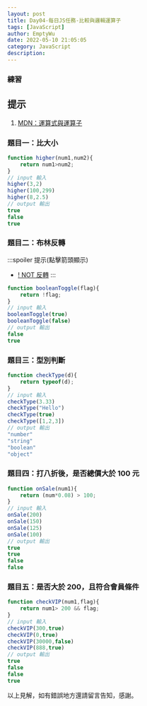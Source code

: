 ```yaml
---
layout: post
title: Day04-每日JS任務-比較與邏輯運算子
tags: [JavaScript]
author: EmptyWu
date: 2022-05-10 21:05:05
category: JavaScript
description:
---
```



### 練習
## 提示
1. [MDN：運算式與運算子](https://developer.mozilla.org/zh-TW/docs/Web/JavaScript/Guide/Expressions_and_Operators)

<!--more-->
### 題目一：比大小
```JavaScript
function higher(num1,num2){
    return num1>num2;
}
// input 輸入
higher(3,2)
higher(100,299)
higher(8,2.5)
// output 輸出
true
false
true
```

### 題目二：布林反轉
:::spoiler 提示(點擊箭頭顯示)
* [! NOT 反轉](https://developer.mozilla.org/zh-TW/docs/Web/JavaScript/Guide/Expressions_and_Operators#%E9%82%8F%E8%BC%AF%E9%81%8B%E7%AE%97%E5%AD%90)
:::
```JavaScript
function booleanToggle(flag){
    return !flag;
}
// input 輸入
booleanToggle(true)
booleanToggle(false)
// output 輸出
false
true
```

### 題目三：型別判斷
```JavaScript
function checkType(d){
    return typeof(d);
}
// input 輸入
checkType(3.33)
checkType("Hello")
checkType(true)
checkType([1,2,3])
// output 輸出
"number"
"string"
"boolean"
"object"
```

### 題目四：打八折後，是否總價大於 100 元

```JavaScript
function onSale(num1){
    return (num*0.08) > 100;
}
// input 輸入
onSale(200)
onSale(150)
onSale(125)
onSale(100)
// output 輸出
true
true
false
false
```


### 題目五：是否大於 200，且符合會員條件
```JavaScript
function checkVIP(num1,flag){
    return num1> 200 && flag;
}
// input 輸入
checkVIP(300,true)
checkVIP(0,true)
checkVIP(30000,false)
checkVIP(888,true)
// output 輸出
true
false
false
true
```

以上見解，如有錯誤地方還請留言告知，感謝。